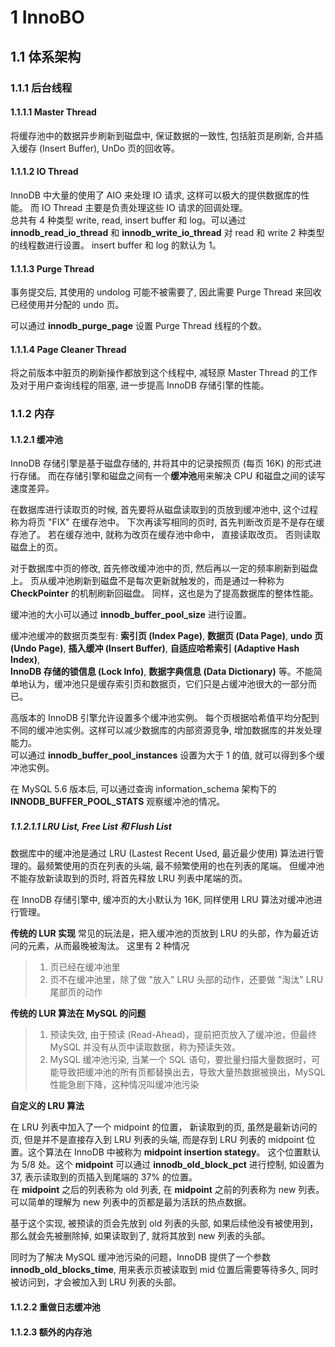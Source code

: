 # 1 InnoBO


## 1.1 体系架构


### 1.1.1 后台线程

#### 1.1.1.1 Master Thread
将缓存池中的数据异步刷新到磁盘中, 保证数据的一致性, 包括脏页是刷新, 合并插入缓存 (Insert Buffer), UnDo 页的回收等。

#### 1.1.1.2 IO Thread
InnoDB 中大量的使用了 AIO 来处理 IO 请求, 这样可以极大的提供数据库的性能。 而 IO Thread 主要是负责处理这些 IO 请求的回调处理。  
总共有 4 种类型 write, read, insert buffer 和 log。可以通过 **innodb_read_io_thread** 和 **innodb_write_io_thread** 对 read 和 write 2 种类型的线程数进行设置。
insert buffer 和 log 的默认为 1。

#### 1.1.1.3 Purge Thread

事务提交后, 其使用的 undolog 可能不被需要了, 因此需要 Purge Thread 来回收已经使用并分配的 undo 页。

可以通过 **innodb_purge_page** 设置 Purge Thread 线程的个数。

#### 1.1.1.4 Page Cleaner Thread
将之前版本中脏页的刷新操作都放到这个线程中, 减轻原 Master Thread 的工作及对于用户查询线程的阻塞, 进一步提高 InnoDB 存储引擎的性能。


### 1.1.2 内存


#### 1.1.2.1 缓冲池

InnoDB 存储引擎是基于磁盘存储的, 并将其中的记录按照页 (每页 16K) 的形式进行存储。 而在存储引擎和磁盘之间有一个**缓冲池**用来解决 CPU 和磁盘之间的读写速度差异。

在数据库进行读取页的时候, 首先要将从磁盘读取到的页放到缓冲池中, 这个过程称为将页 "FIX" 在缓存池中。 下次再读写相同的页时, 首先判断改页是不是存在缓存池了。
若在缓存池中, 就称为改页在缓存池中命中， 直接读取改页。 否则读取磁盘上的页。

对于数据库中页的修改, 首先修改缓冲池中的页, 然后再以一定的频率刷新到磁盘上。 页从缓冲池刷新到磁盘不是每次更新就触发的，而是通过一种称为 **CheckPointer** 的机制刷新回磁盘。
同样，这也是为了提高数据库的整体性能。

缓冲池的大小可以通过 **innodb_buffer_pool_size** 进行设置。

缓冲池缓冲的数据页类型有: **索引页 (Index Page)**, **数据页 (Data Page)**, **undo 页 (Undo Page)**, **插入缓冲 (Insert Buffer)**, **自适应哈希索引 (Adaptive Hash Index)**,   
**InnoDB 存储的锁信息 (Lock Info)**, **数据字典信息 (Data Dictionary)** 等。不能简单地认为，缓冲池只是缓存索引页和数据页，它们只是占缓冲池很大的一部分而已。

高版本的 InnoDB 引擎允许设置多个缓冲池实例。 每个页根据哈希值平均分配到不同的缓冲池实例。这样可以减少数据库的内部资源竞争, 增加数据库的并发处理能力。  
可以通过 **innodb_buffer_pool_instances** 设置为大于 1 的值, 就可以得到多个缓冲池实例。

在 MySQL 5.6 版本后, 可以通过查询 information_schema 架构下的 **INNODB_BUFFER_POOL_STATS** 观察缓冲池的情况。

##### 1.1.2.1.1 LRU List, Free List 和 Flush List

数据库中的缓冲池是通过 LRU (Lastest Recent Used, 最近最少使用) 算法进行管理的。最频繁使用的页在列表的头端, 最不频繁使用的也在列表的尾端。 但缓冲池不能存放新读取到的页时, 将首先释放
LRU 列表中尾端的页。

在 InnoDB 存储引擎中, 缓冲页的大小默认为 16K, 同样使用 LRU 算法对缓冲池进行管理。

**传统的 LUR 实现**
常见的玩法是，把入缓冲池的页放到 LRU 的头部，作为最近访问的元素，从而最晚被淘汰。 这里有 2 种情况
> 1. 页已经在缓冲池里
> 2. 页不在缓冲池里，除了做 "放入" LRU 头部的动作，还要做 "淘汰" LRU 尾部页的动作

**传统的 LUR 算法在 MySQL 的问题**
> 1. 预读失效, 由于预读 (Read-Ahead)，提前把页放入了缓冲池，但最终 MySQL 并没有从页中读取数据，称为预读失效。
> 2. MySQL 缓冲池污染, 当某一个 SQL 语句，要批量扫描大量数据时，可能导致把缓冲池的所有页都替换出去，导致大量热数据被换出，MySQL 性能急剧下降，这种情况叫缓冲池污染


**自定义的 LRU 算法**

在 LRU 列表中加入了一个 midpoint 的位置， 新读取到的页, 虽然是最新访问的页, 但是并不是直接存入到 LRU 列表的头端, 而是存到 LRU 列表的 midpoint 位置。这个算法在 InnoDB 中被称为 **midpoint insertion stategy**。
这个位置默认为 5/8 处。这个 **midpoint** 可以通过 **innodb_old_block_pct** 进行控制, 如设置为 37, 表示读取到的页插入到尾端的 37% 的位置。  
在 **midpoint** 之后的列表称为 old 列表, 在 **midpoint** 之前的列表称为 new 列表。 可以简单的理解为 new 列表中的页都是最为活跃的热点数据。

基于这个实现, 被预读的页会先放到 old 列表的头部, 如果后续他没有被使用到，那么就会先被删除掉, 如果读取到了, 就将其放到 new 列表的头部。

同时为了解决 MySQL 缓冲池污染的问题，InnoDB 提供了一个参数 **innodb_old_blocks_time**, 用来表示页被读取到 mid 位置后需要等待多久, 同时被访问到，才会被加入到 LRU 列表的头部。


#### 1.1.2.2 重做日志缓冲池


#### 1.1.2.3 额外的内存池